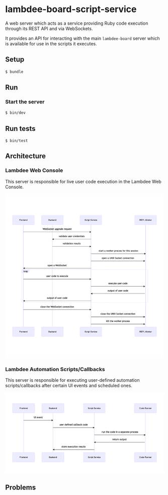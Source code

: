 <!-- <script src="https://cdn.jsdelivr.net/npm/mermaid/dist/mermaid.min.js"></script>
<script>
  mermaid.initialize({startOnLoad:true});
</script> -->

# lambdee-board-script-service

A web server which acts as a service providing Ruby code execution through its REST API
and via WebSockets.

It provides an API for interacting with the main `lambdee-board` server
which is available for use in the scripts it executes.

## Setup

```sh
$ bundle
```

## Run

### Start the server

```sh
$ bin/dev
```

## Run tests

```shs
$ bin/test
```

## Architecture

### Lambdee Web Console

This server is responsible for live user code execution
in the Lambdee Web Console.

<!-- <div class='mermaid'>
sequenceDiagram
    participant Frontend
    participant Backend
    participant Script Service
    participant REPL Worker
    Frontend->>Script Service: WebSocket upgrade request
    Script Service->>Backend: validate user credentials
    Backend->>Script Service: validation results
    Script Service->>+REPL Worker: start a worker process for this session
    Script Service->>REPL Worker: open a UNIX Socket connection
    Script Service->>Frontend: open a WebSocket
    loop
        Frontend->>Script Service: user code to execute
        Script Service->>REPL Worker: execute user code
        REPL Worker->>Script Service: output of user code
        Script Service->>Frontend: output of user code
    end
    Frontend->>Script Service: close the WebSocket connection
    Script Service->>REPL Worker: close the UNIX Socket connection
    Script Service->>REPL Worker: kill the worker process
</div> -->

![Web Console Sequence Diagram](./assets/readme/web_console_sequence_diagram.png)

### Lambdee Automation Scripts/Callbacks

This server is responsible for executing user-defined
automation scripts/callbacks after certain UI events and scheduled ones.

<!-- <div class='mermaid'>
sequenceDiagram
    participant Frontend
    participant Backend
    participant Script Service
    participant Code Runner
    Frontend->>Backend: UI event
    Backend->>Script Service: user defined callback code
    Script Service->>+Code Runner: run the code in a separate process
    Code Runner->>Script Service: return output
    Script Service->>Backend: store execution results
</div> -->

![Code Runner Sequence Diagram](./assets/readme/code_runner_sequence_diagram.png)

## Problems
